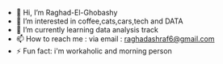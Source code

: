 - 👋 Hi, I’m Raghad-El-Ghobashy
- 👀 I’m interested in coffee,cats,cars,tech and DATA
- 🌱 I’m currently learning data analysis track
- 📫 How to reach me : via email : raghadashraf6@gmail.com
- ⚡ Fun fact: i'm workaholic and morning person